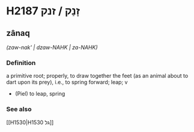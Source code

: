 # H2187 זָנַק / זנק

## zânaq

_(zaw-nak' | dzaw-NAHK | za-NAHK)_

### Definition

a primitive root; properly, to draw together the feet (as an animal about to dart upon its prey), i.e., to spring forward; leap; v

- (Piel) to leap, spring

### See also

[[H1530|H1530 גל]]
